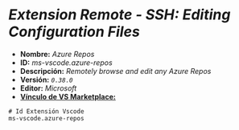 <!-- Autor: Daniel Benjamin Perez Morales -->
<!-- GitHub: https://github.com/DanielBenjaminPerezMoralesDev13 -->
<!-- Gitlab: https://gitlab.com/DanielBenjaminPerezMoralesDev13 -->
<!-- Correo electrónico: danielperezdev@proton.me -->

# ***Extension Remote - SSH: Editing Configuration Files***

- **Nombre:** *Azure Repos*
- **ID:** *ms-vscode.azure-repos*
- **Descripción:** *Remotely browse and edit any Azure Repos*
- **Versión:** *`0.38.0`*
- **Editor:** *Microsoft*
- **[Vínculo de VS Marketplace:](https://marketplace.visualstudio.com/items?itemName=ms-vscode.azure-repos "https://marketplace.visualstudio.com/items?itemName=ms-vscode.azure-repos")**

```plaintext
# Id Extensión Vscode
ms-vscode.azure-repos
```

